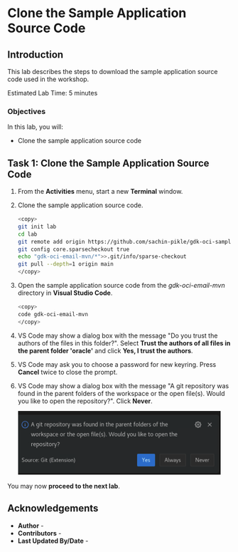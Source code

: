 # Clone the Sample Application Source Code

## Introduction

This lab describes the steps to download the sample application source code used in the workshop.

Estimated Lab Time: 5 minutes

### Objectives

In this lab, you will:

* Clone the sample application source code

## Task 1: Clone the Sample Application Source Code

1. From the **Activities** menu, start a new **Terminal** window.

2. Clone the sample application source code.

	```bash
	<copy>
	git init lab
	cd lab
	git remote add origin https://github.com/sachin-pikle/gdk-oci-samples.git
	git config core.sparsecheckout true
	echo "gdk-oci-email-mvn/*">>.git/info/sparse-checkout
	git pull --depth=1 origin main
	</copy>
	```

3. Open the sample application source code from the _gdk-oci-email-mvn_ directory in **Visual Studio Code**.

	```bash
	<copy>
	code gdk-oci-email-mvn
	</copy>
	```

4. VS Code may show a dialog box with the message "Do you trust the authors of the files in this folder?". Select **Trust the authors of all files in the parent folder 'oracle'** and click **Yes, I trust the authors**.

5. VS Code may ask you to choose a password for new keyring. Press **Cancel** twice to close the prompt.

6. VS Code may show a dialog box with the message "A git repository was found in the parent folders of the workspace or the open file(s). Would you like to open the repository?". Click **Never**.

	![VS Code Question Icon](images/vs-code-question-icon.jpg#input)

You may now **proceed to the next lab**.

## Acknowledgements

* **Author** - [](var:author)
* **Contributors** - [](var:contributors)
* **Last Updated By/Date** - [](var:last_updated)
